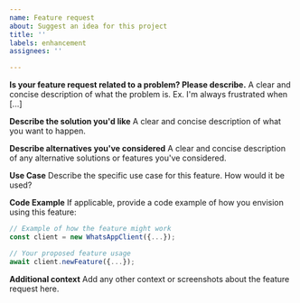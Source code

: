 ```yaml
---
name: Feature request
about: Suggest an idea for this project
title: ''
labels: enhancement
assignees: ''

---
```


**Is your feature request related to a problem? Please describe.**
A clear and concise description of what the problem is. Ex. I'm always frustrated when [...]

**Describe the solution you'd like**
A clear and concise description of what you want to happen.

**Describe alternatives you've considered**
A clear and concise description of any alternative solutions or features you've considered.

**Use Case**
Describe the specific use case for this feature. How would it be used?

**Code Example**
If applicable, provide a code example of how you envision using this feature:

```typescript
// Example of how the feature might work
const client = new WhatsAppClient({...});

// Your proposed feature usage
await client.newFeature({...});
```

**Additional context**
Add any other context or screenshots about the feature request here.